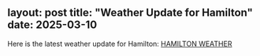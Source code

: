 layout: post
title: "Weather Update for Hamilton"
date: 2025-03-10
---

Here is the latest weather update for Hamilton:
<a class="weatherwidget-io" href="https://forecast7.com/en/43d26n79d87/hamilton/" data-label_1="HAMILTON" data-label_2="WEATHER" data-font="Ubuntu" data-icons="Climacons Animated" data-theme="sky" >HAMILTON WEATHER</a>
<script>
!function(d,s,id){var js,fjs=d.getElementsByTagName(s)[0];if(!d.getElementById(id)){js=d.createElement(s);js.id=id;js.src='https://weatherwidget.io/js/widget.min.js';fjs.parentNode.insertBefore(js,fjs);}}(document,'script','weatherwidget-io-js');
</script>
